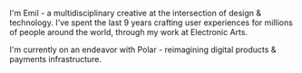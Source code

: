 I'm Emil - a multidisciplinary creative at the intersection of design & technology. I've spent the last 9 years crafting user experiences for millions of people around the world, through my work at Electronic Arts.

I'm currently on an endeavor with Polar - reimagining digital products & payments infrastructure.
